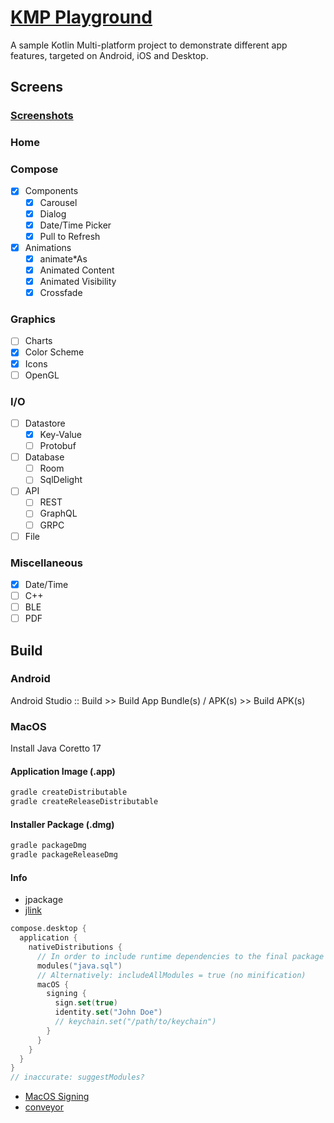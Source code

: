 # [KMP Playground](https://payamgerackoohi.github.io/KmpPlayground/)

A sample Kotlin Multi-platform project to demonstrate different app features, targeted on Android, iOS and Desktop.

## Screens

### [Screenshots](http://localhost:63342/KmpPlayground/docs/screenshots/screenshots.html)

### Home

### Compose
- [x] Components
  - [x] Carousel
  - [x] Dialog
  - [x] Date/Time Picker
  - [x] Pull to Refresh
- [x] Animations
  - [x] animate*As
  - [x] Animated Content
  - [x] Animated Visibility
  - [x] Crossfade

### Graphics
- [ ] Charts
- [x] Color Scheme
- [x] Icons
- [ ] OpenGL

### I/O
- [ ] Datastore
  - [x] Key-Value
  - [ ] Protobuf
- [ ] Database
  - [ ] Room
  - [ ] SqlDelight
- [ ] API
  - [ ] REST
  - [ ] GraphQL
  - [ ] GRPC
- [ ] File

### Miscellaneous
- [x] Date/Time
- [ ] C++
- [ ] BLE
- [ ] PDF

## Build
### Android
Android Studio :: Build >> Build App Bundle(s) / APK(s) >> Build APK(s)

### MacOS
Install Java Coretto 17
#### Application Image (.app)
```sh
gradle createDistributable
gradle createReleaseDistributable
```
#### Installer Package (.dmg)
```sh
gradle packageDmg
gradle packageReleaseDmg
```

#### Info
- jpackage
- [jlink](https://openjdk.org/jeps/282)
```kotlin
compose.desktop {
  application {
    nativeDistributions {
      // In order to include runtime dependencies to the final package file
      modules("java.sql")
      // Alternatively: includeAllModules = true (no minification)
      macOS {
        signing {
          sign.set(true)
          identity.set("John Doe")
          // keychain.set("/path/to/keychain") 
        }
      }
    }
  }
}
// inaccurate: suggestModules?
```
- [MacOS Signing](https://github.com/JetBrains/compose-multiplatform/blob/master/tutorials/Signing_and_notarization_on_macOS/README.md)
- [conveyor](https://www.hydraulic.software/)

